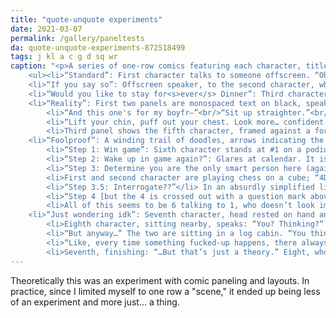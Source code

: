 ```yaml
---
title: "quote-unquote experiments"
date: 2021-03-07
permalink: /gallery/paneltests
da: quote-unquote-experiments-872518499
tags: j kl a c g d sq wr
caption: "<p>A series of one-row comics featuring each character, titled “assorted panel experiments (none of which are connected)”</p>
	<ul><li>“Standard”: First character talks to someone offscreen. “Oh, this?” Glances down at fingerless glove. “I thought it was pretty standard…”</li>
	<li>“If you say so”: Offscreen speaker, to the second character, who looks upset: “I <em>promise</em>. Nothing is gonna come between us. Okay?” Noticeable “pause” between panels; in the last, a large hand holds a smaller one. In reply, small: “Okay.”</li>
	<li>“Would you like to stay for<s>ever</s> Dinner”: Third character reaches out, saying lots of things, none of which is legible. Second panel narration: <i>“I didn’t hear a word she said…”</i>; below the text, fourth character looks up, awed.</li>
	<li>“Reality”: First two panels are monospaced text on black, speakers not indicated:<ul>
		<li>“And this one's for my boyfr—”<br/>“Sit up straighter.”<br/>“Huh?”</li>
		<li>“Lift your chin, puff out your chest. Look more… confident.”<br/>“Like this?”<br/>“Perfect.”</li>
		<li>Third panel shows the fifth character, framed against a forest & mountainous background, making a 🤘 to the viewer. Caption reads: “And here’s to my bros back at home. Rock on, dudes.”</li></ul></li>
	<li>“Foolproof”: A winding trail of doodles, arrows indicating the order.<ul>
		<li>“Step 1: Win game”: Sixth character stands at #1 on a podium, showy.</li>
		<li>“Step 2: Wake up in game again?”: Glares at calendar. It is February 2 (as in, a second February).</li>
		<li>“Step 3: Determine you are the only smart person here (again)”: Playing chess, with multiple people at once (fifth character in focus) awfully confident. There’s a rightward arrow here pointing to the fourth step, but it’s crossed out. Instead, to the left, “unless”:</li>
		<li>First and second character are playing chess on a cube; “4D chess.”</li>
		<li>“Step 3.5: Interrogate??”</li> In an absurdly simplified little doodle, 6 has 2 tied to a pole. 6: “Tell all” / 2: “No” / 6: “How f-ing dare you”; meanwhile, 1 enters a doorway, arm raised at 6: “No u”</ul></li>
		<li>“Step 4 [but the 4 is crossed out with a question mark above]: Profit”. How bad she be.</li>
		<li>All of this seems to be 6 talking to 1, who doesn’t look impressed.</li>
	<li>“Just wondering idk”: Seventh character, head rested on hand and gesturing lazily, speaks: “you know… this is like, a crazy person thought, but like… i’ve been thinking”<ul>
		<li>Eighth character, sitting nearby, speaks: “You? Thinking?” Seventh: “IKR”</li>
		<li>“But anyway…” The two are sitting in a log cabin. “You think all this weirdass smog is gettin to us…?</li>
		<li>“Like, every time something fucked-up happens, there always seems to be…” The words dissolve on the panel.</li>
		<li>Seventh, finishing: “…But that’s just a theory.” Eight, who looks visibly disturbed: “I really hope so.”</li></ul></li></ul>"
---
```

Theoretically this was an experiment with comic paneling and layouts. In practice, since I limited myself to one row a "scene," it ended up being less of an experiment and more just... a thing.